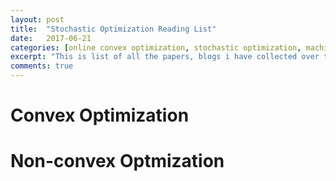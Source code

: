 ```yaml
---
layout: post
title:  "Stochastic Optimization Reading List"
date:   2017-06-21 
categories: [online convex optimization, stochastic optimization, machine learning, deep learning]
excerpt: "This is list of all the papers, blogs i have collected over the years."
comments: true
---
```


# Convex Optimization

# Non-convex Optmization
